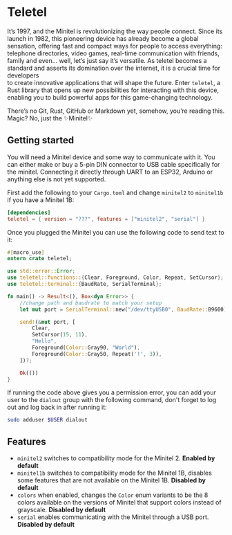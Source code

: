# Teletel

It’s 1997, and the Minitel is revolutionizing the way people connect. Since its launch in 1982, this pioneering device
has already become a global sensation, offering fast and compact ways for people to access everything: telephone 
directories, video games, real-time communication with friends, family and even... well, let’s just say it’s versatile.
As teletel becomes a standard and asserts its domination over the internet, it is a crucial time for developers   
to create innovative applications that will shape the future. Enter `teletel`, a Rust library that opens up new 
possibilities for interacting with this device, enabling you to build powerful apps for this game-changing technology.

There’s no Git, Rust, GitHub or Markdown yet, somehow, you’re reading this. Magic? No, just the ✨Minitel✨

## Getting started
You will need a Minitel device and some way to communicate with it. You can either make or buy a 5-pin DIN connector 
to USB cable specifically for the minitel. Connecting it directly through UART to an ESP32, Arduino or anything else
is not yet supported.

First add the following to your `Cargo.toml` and change `minitel2` to `minitel1b` if you have a Minitel 1B:
```toml
[dependencies]
teletel = { version = "???", features = ["minitel2", "serial"] }
```

Once you plugged the Minitel you can use the following code to send text to it:
```rust
#[macro_use]
extern crate teletel;

use std::error::Error;
use teletel::functions::{Clear, Foreground, Color, Repeat, SetCursor};
use teletel::terminal::{BaudRate, SerialTerminal};

fn main() -> Result<(), Box<dyn Error>> {
    //change path and baudrate to match your setup
    let mut port = SerialTerminal::new("/dev/ttyUSB0", BaudRate::B9600)?;

    send!(&mut port, [
        Clear,
        SetCursor(15, 11),
        "Hello",
        Foreground(Color::Gray90, "World"),
        Foreground(Color::Gray50, Repeat('!', 3)),
    ])?;

    Ok(())
}
```

If running the code above gives you a permission error, you can add your user to the `dialout` group with the 
following command, don't forget to log out and log back in after running it:
```bash
sudo adduser $USER dialout
```

## Features
- `minitel2` switches to compatibility mode for the Minitel 2. **Enabled by default**
- `minitel1b` switches to compatibility mode for the Minitel 1B, disables some features that are not 
 available on the Minitel 1B. **Disabled by default**
- `colors` when enabled, changes the `Color` enum variants to be the 8 colors available on the 
 versions of Minitel that support colors instead of grayscale. **Disabled by default**
- `serial` enables communicating with the Minitel through a USB port. **Disabled by default**
